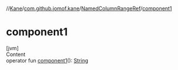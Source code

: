 //[Kane](../../index.md)/[com.github.jomof.kane](../index.md)/[NamedColumnRangeRef](index.md)/[component1](component1.md)



# component1  
[jvm]  
Content  
operator fun [component1](component1.md)(): [String](https://kotlinlang.org/api/latest/jvm/stdlib/kotlin/-string/index.html)  




